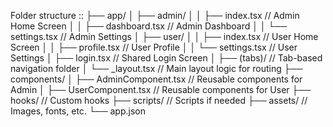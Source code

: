 Folder structure :: 
├── app/
│   ├── admin/
│   │   ├── index.tsx         // Admin Home Screen
│   │   ├── dashboard.tsx     // Admin Dashboard
│   │   └── settings.tsx      // Admin Settings
│   ├── user/
│   │   ├── index.tsx         // User Home Screen
│   │   ├── profile.tsx       // User Profile
│   │   └── settings.tsx      // User Settings
│   ├── login.tsx             // Shared Login Screen
│   ├── (tabs)/               // Tab-based navigation folder
│   └── _layout.tsx           // Main layout logic for routing
├── components/
│   ├── AdminComponent.tsx    // Reusable components for Admin
│   ├── UserComponent.tsx     // Reusable components for User
├── hooks/                    // Custom hooks
├── scripts/                  // Scripts if needed
├── assets/                   // Images, fonts, etc.
└── app.json
